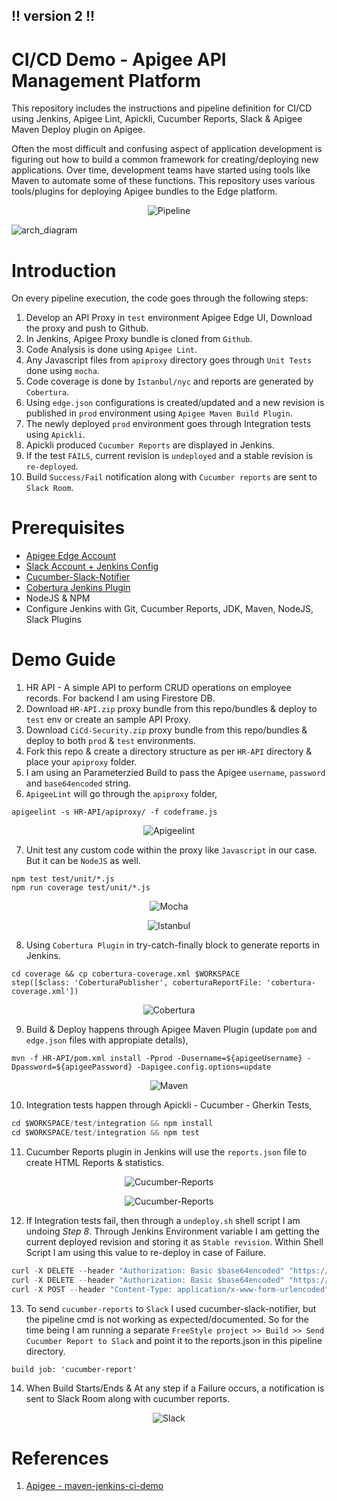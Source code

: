 ## !! version 2 !!
# CI/CD Demo - Apigee API Management Platform
This repository includes the instructions and pipeline definition for CI/CD using Jenkins, Apigee Lint, Apickli, Cucumber Reports, Slack & Apigee Maven Deploy plugin on Apigee.

Often the most difficult and confusing aspect of application development is figuring out how to build a common framework for creating/deploying new applications. Over time, development teams have started using tools like Maven to automate some of these functions. This repository uses various tools/plugins for deploying Apigee bundles to the Edge platform.
<p align="center">
  <img src="https://user-images.githubusercontent.com/28925814/61174524-03a51d80-a5bf-11e9-8e66-c59da67cabd6.png?raw=true" alt="Pipeline"/>
</p>

![arch_diagram](https://user-images.githubusercontent.com/28925814/61081996-2bbd4100-a446-11e9-9b5e-8cbd8d6801cb.png)

# Introduction
On every pipeline execution, the code goes through the following steps:
1. Develop an API Proxy in `test` environment Apigee Edge UI, Download the proxy and push to Github. 
2. In Jenkins, Apigee Proxy bundle is cloned from `Github`.
3. Code Analysis is done using `Apigee Lint`.
4. Any Javascript files from `apiproxy` directory goes through `Unit Tests` done using `mocha`.
5. Code coverage is done by `Istanbul/nyc` and reports are generated by `Cobertura`.
6. Using `edge.json` configurations is created/updated and a new revision is published in `prod` environment using `Apigee Maven Build Plugin`.
7. The newly deployed `prod` environment goes through Integration tests using `Apickli`.
8. Apickli produced `Cucumber Reports` are displayed in Jenkins.
9. If the test `FAILS`, current revision is `undeployed` and a stable revision is `re-deployed`.
10. Build `Success/Fail` notification along with `Cucumber reports` are sent to `Slack Room`.

# Prerequisites
* [Apigee Edge Account](https://login.apigee.com/login)
* [Slack Account + Jenkins Config](https://wiki.jenkins.io/display/JENKINS/Slack+Plugin)
* [Cucumber-Slack-Notifier](https://wiki.jenkins.io/display/JENKINS/Cucumber+Slack+Notifier+Plugin)
* [Cobertura Jenkins Plugin](https://wiki.jenkins.io/display/JENKINS/Cobertura+Plugin)
* NodeJS & NPM
* Configure Jenkins with Git, Cucumber Reports, JDK, Maven, NodeJS, Slack Plugins

# Demo Guide
1. HR API - A simple API to perform CRUD operations on employee records. For backend I am using Firestore DB.
2. Download `HR-API.zip` proxy bundle from this repo/bundles & deploy to `test` env or create an sample API Proxy.
3. Download `CiCd-Security.zip` proxy bundle from this repo/bundles & deploy to both `prod` & `test` environments.
4. Fork this repo & create a directory structure as per `HR-API` directory & place your `apiproxy` folder.
5. I am using an Parameterzied Build to pass the Apigee `username`, `password` and `base64encoded` string.
6. `ApigeeLint` will go through the `apiproxy` folder,
```node
apigeelint -s HR-API/apiproxy/ -f codeframe.js
```
<p align="center">
  <img src="https://user-images.githubusercontent.com/28925814/61175192-bfb71600-a5c8-11e9-823a-7dabf01bc4af.jpg?raw=true" alt="Apigeelint"/>
</p>

7. Unit test any custom code within the proxy like `Javascript` in our case. But it can be `NodeJS` as well.
```node
npm test test/unit/*.js
npm run coverage test/unit/*.js
```
<p align="center">
  <img src="https://user-images.githubusercontent.com/28925814/61175190-bf1e7f80-a5c8-11e9-9688-22b9deda550f.jpg?raw=true" alt="Mocha"/>
</p>
<p align="center">
  <img src="https://user-images.githubusercontent.com/28925814/61175191-bfb71600-a5c8-11e9-9fc6-33a56f3084d5.jpg?raw=true" alt="Istanbul"/>
</p>

8. Using `Cobertura Plugin` in try-catch-finally block to generate reports in Jenkins.
```
cd coverage && cp cobertura-coverage.xml $WORKSPACE
step([$class: 'CoberturaPublisher', coberturaReportFile: 'cobertura-coverage.xml'])
```
<p align="center">
  <img src="https://user-images.githubusercontent.com/28925814/61174970-6994a380-a5c5-11e9-9e56-6c52ddc1bde3.jpg?raw=true" alt="Cobertura"/>
  
9. Build & Deploy happens through Apigee Maven Plugin (update `pom` and `edge.json` files with appropiate details),
```maven
mvn -f HR-API/pom.xml install -Pprod -Dusername=${apigeeUsername} -Dpassword=${apigeePassword} -Dapigee.config.options=update
```
<p align="center">
  <img src="https://user-images.githubusercontent.com/28925814/61175010-022b2380-a5c6-11e9-9fb2-711c41232850.jpg?raw=true" alt="Maven"/>
  
10. Integration tests happen through Apickli - Cucumber - Gherkin Tests,
```javascript
cd $WORKSPACE/test/integration && npm install
cd $WORKSPACE/test/integration && npm test
```

11. Cucumber Reports plugin in Jenkins will use the `reports.json` file to create HTML Reports & statistics.
<p align="center">
  <img src="https://user-images.githubusercontent.com/28925814/61174977-77e2bf80-a5c5-11e9-833c-2e86f69a0598.jpg?raw=true" alt="Cucumber-Reports"/>
<p align="center">
  <img src="https://user-images.githubusercontent.com/28925814/61174974-774a2900-a5c5-11e9-8b8a-33f3c4668254.jpg?raw=true" alt="Cucumber-Reports"/>

12. If Integration tests fail, then through a `undeploy.sh` shell script I am undoing _Step 8_. Through Jenkins Environment variable I am getting the current deployed revision and storing it as `Stable revision`. Within Shell Script I am using this value to re-deploy in case of Failure.
```javascript
curl -X DELETE --header "Authorization: Basic $base64encoded" "https://api.enterprise.apigee.com/v1/organizations/$org_name/environments/$env_name/apis/$api_name/revisions/$rev_num/deployments"
curl -X DELETE --header "Authorization: Basic $base64encoded" "https://api.enterprise.apigee.com/v1/organizations/$org_name/apis/$api_name/revisions/$rev_num"
curl -X POST --header "Content-Type: application/x-www-form-urlencoded" --header "Authorization: Basic $base64encoded" "https://api.enterprise.apigee.com/v1/organizations/$org_name/environments/$env_name/apis/$api_name/revisions/$stable_revision/deployments"
```
13. To send `cucumber-reports` to `Slack` I used cucumber-slack-notifier, but the pipeline cmd is not working as expected/documented. So for the time being I am running a separate `FreeStyle project >> Build >> Send Cucumber Report to Slack` and point it to the reports.json in this pipeline directory.
```
build job: 'cucumber-report'
```
14. When Build Starts/Ends & At any step if a Failure occurs, a notification is sent to Slack Room along with cucumber reports.
<p align="center">
  <img src="https://user-images.githubusercontent.com/28925814/61175129-d4df7500-a5c7-11e9-8fb1-3ff6fa7307be.jpg?raw=true" alt="Slack"/>
  
# References
1. [Apigee - maven-jenkins-ci-demo](https://github.com/apigee/maven-jenkins-ci-demo)
